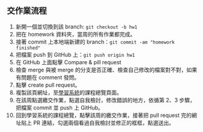 ## 交作業流程
1. 新開一個並切換到該 branch: `git checkout -b hw1`
2. 把在 homework 資料夾，當周的所有作業都完成。
3. 接著 commit 上本地端新建的 branch：`git commit -am "homework finished"`
4. 把檔案 push 到 GitHub 上：`git push origin hw1`
5. 在 GitHub 上面點擊 Compare & pill request
6. 檢查 merge 與被 merge 的分支是否正確、檢查自己修改的檔案對不對，如果有問題在 comment 發問。
7. 點擊 create pull request。
8. 複製該頁網址，至[學習系統](https://learning.lidemy.com/)的課程總覽頁面。
9. 在該周點選繳交作業，點選自我檢討，修改錯誤的地方，依循第 2、3 步驟，把檔案 commit 並 push 上 GitHub。
10. 回到學習系統的課程總覽，點擊該周的繳交作業，接著把 pull request 完的網址貼上 PR 連結，勾選兩個看過自我檢討並修正的框框，點選送出。
